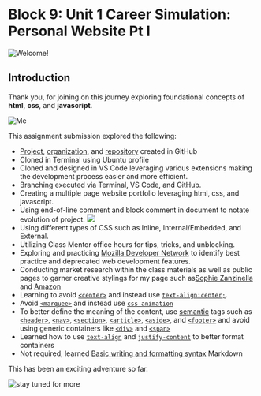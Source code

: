 # Block 9: Unit 1 Career Simulation: Personal Website Pt I
![Welcome!](https://media.istockphoto.com/id/1255066820/vector/welcome-colorful-typography-banner.jpg?s=612x612&w=0&k=20&c=8SK0nfEibismZziyz8F4QLsjC04OBUz8RvGsHIBuFx0=)
## Introduction
Thank you, for joining on this journey exploring foundational concepts of **html**, **css**, and **javascript**.

![Me](https://media.licdn.com/dms/image/C5603AQHkLXM53zQZAA/profile-displayphoto-shrink_800_800/0/1655400673638?e=2147483647&v=beta&t=sbmzgdSxepngrbXAEMNw2RKqR-RmNw-rBltpfahuweU)

This assignment submission explored the following:

- [Project](https://github.com/orgs/David-Hetterly-Personal-Website/projects/1), [organization](https://github.com/David-Hetterly-Personal-Website), and [repository](https://github.com/David-Hetterly-Personal-Website/Personal-Website) created in GitHub
- Cloned in Terminal using Ubuntu profile
- Cloned and designed in VS Code leveraging various extensions making the development process easier and more efficient. 
- Branching executed via Terminal, VS Code, and GitHub.
- Creating a multiple page website portfolio leveraging html, css, and javascript.  
- Using end-of-line comment and block comment in document to notate evolution of project. 
![](https://media.geeksforgeeks.org/wp-content/cdn-uploads/20191113114930/Comments.png)
- Using different types of CSS such as Inline, Internal/Embedded, and External.
- Utilizing Class Mentor office hours for tips, tricks, and unblocking. 
- Exploring and practicing [Mozilla Developer Network](https://developer.mozilla.org/en-US/) to identify best practice and deprecated web development features.
- Conducting market research within the class materials as well as public pages to garner creative stylings for my page such as[Sophie Zanzinella](https://vigilant-lumiere-2756fa.netlify.app/) and [Amazon](https://www.amazon.com/)
- Learning to avoid [`<center>`](https://developer.mozilla.org/en-US/docs/Web/HTML/Element/center) and instead use [`text-align:center;`](https://developer.mozilla.org/en-US/docs/Web/CSS/text-align).
- Avoid [`<marquee>`](https://developer.mozilla.org/en-US/docs/Web/HTML/Element/marquee) and instead use [`css animation`](https://developer.mozilla.org/en-US/docs/Web/CSS/animation)
- To better define the meaning of the content, use [semantic](https://developer.mozilla.org/en-US/docs/Glossary/Semantics) tags such as [`<header>`](https://developer.mozilla.org/en-US/docs/Web/HTML/Element/header), [`<nav>`](https://developer.mozilla.org/en-US/docs/Web/HTML/Element/nav), [`<section>`](https://developer.mozilla.org/en-US/docs/Web/HTML/Element/section), [`<article>`](https://developer.mozilla.org/en-US/docs/Web/HTML/Element/article), [`<aside>`](https://developer.mozilla.org/en-US/docs/Web/HTML/Element/aside), and [`<footer>`](https://developer.mozilla.org/en-US/docs/Web/HTML/Element/footer) and avoid using generic containers like [`<div>`](https://developer.mozilla.org/en-US/docs/Web/HTML/Element/div) and [`<span>`](https://developer.mozilla.org/en-US/docs/Web/HTML/Element/span) 
- Learned how to use [`text-align`](https://developer.mozilla.org/en-US/docs/Web/CSS/text-align) and [`justify-content`](https://developer.mozilla.org/en-US/docs/Web/CSS/justify-content) to better format containers
- Not required, learned [Basic writing and formatting syntax](https://docs.github.com/en/get-started/writing-on-github/getting-started-with-writing-and-formatting-on-github/basic-writing-and-formatting-syntax) Markdown

This has been an exciting adventure so far. 

![stay tuned for more](https://media.tenor.com/FnQi_p4WS-sAAAAC/stay-tuned-robertidk.gif)
